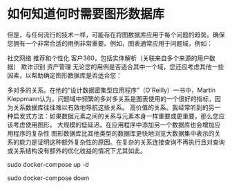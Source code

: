 # 如何知道何时需要图形数据库

但是，与任何流行的技术一样，可能存在将图数据库应用于每个问题的趋势。确保您拥有一个非常合适的用例非常重要。例如，图表通常应用于问题域，例如：

社交网络
推荐和个性化
客户360，包括实体解析（关联来自多个来源的用户数据）
欺诈识别
资产管理
无论您的用例是否适合其中一个域，您还应考虑其他一些因素，以帮助确定图形数据库是否适合您：

多对多的关系。在他的“设计数据密集型应用程序”（O'Reilly）一书中，Martin Kleppmann认为，问题域中频繁的多对多关系是图表使用的一个很好的指标，因为关系数据库往往难以有效地导航这些关系。
高价值的关系。我经常听到的另一种启发式方法：如果数据元素之间的关系与元素本身一样重要或更重要，那么您应该考虑使用图形。
大规模的低延迟。在应用程序中添加另一个数据库也会增加应用程序的复杂性 图形数据库比其他类型的数据库更快地浏览大数据集中表示的关系的能力是证明这种额外复杂性的原因。在复杂的关系连接查询不再执行且对查询或关系结构没有额外的优化收益的情况下尤其如此。

sudo docker-compose up -d

sudo docker-compose down